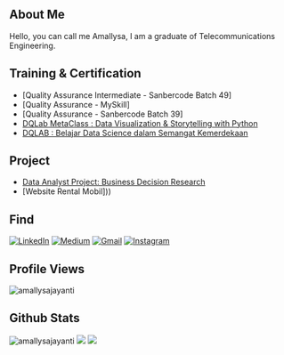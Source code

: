 ## About Me 
Hello, you can call me Amallysa, I am a graduate of Telecommunications Engineering. 
## Training & Certification
- [Quality Assurance Intermediate - Sanbercode Batch 49]
- [Quality Assurance - MySkill]
- [Quality Assurance - Sanbercode Batch 39]
- [DQLab MetaClass : Data Visualization & Storytelling with Python](https://github.com/amallysajayanti/DQLab-MetaClass-Data-Visualization-Storytelling-with-Python)
- [DQLAB : Belajar Data Science dalam Semangat Kemerdekaan](https://github.com/amallysajayanti/DQLAB-Belajar-Data-Science-dalam-Semangat-Kemerdekaan)  
## Project
- [Data Analyst Project: Business Decision Research](https://github.com/amallysajayanti/Data-Analyst-Project-Business-Decision-Research) 
- [Website Rental Mobil]))
## Find
<p>
  <a href="https://www.linkedin.com/in/amallysajayanti" target="_blank"><img alt="LinkedIn" src="https://img.shields.io/badge/linkedin-%230077B5.svg?&style=for-the-badge&logo=linkedin&logoColor=white" /></a>  
  <a href="https://medium.com/@amallysaja" target="_blank"><img alt="Medium" src="https://img.shields.io/badge/medium-%2312100E.svg?&style=for-the-badge&logo=medium&logoColor=white" /></a>  
  <a href="emailto:amallysaj0@gmail.com" target="_blank"><img alt="Gmail" src="https://img.shields.io/badge/gmail-D14836?&style=for-the-badge&logo=gmail&logoColor=white"/></a>    
  <a href="https://www.instagram.com/amallysaja" target="_blank"><img alt="Instagram" src="https://img.shields.io/badge/instagram-%23E4405F.svg?&style=for-the-badge&logo=instagram&logoColor=white" /></a> 
</p>

## Profile Views
<p> <img src="https://komarev.com/ghpvc/?username=amallysajayanti" alt="amallysajayanti" /> </p>

## Github Stats
<p>
<img src="https://github-readme-stats.vercel.app/api?username=amallysajayanti&show_icons=true&theme=monokai" alt="amallysajayanti" />
  <img src="https://github-readme-streak-stats.herokuapp.com/?user=amallysajayanti&theme=monokai"/>
  <img src="https://github-readme-stats.vercel.app/api/top-langs/?username=amallysajayanti&layout=compact&theme=monokai&langs_count=12"/><br />
</p>
